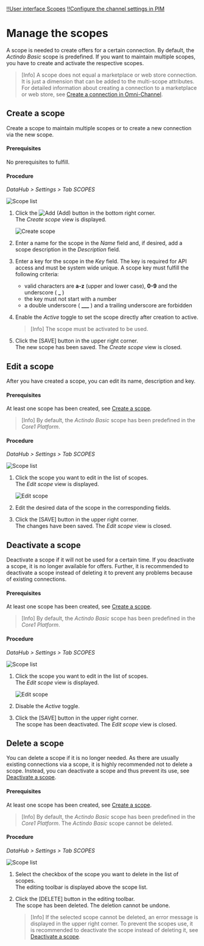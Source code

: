 [!!User interface Scopes](../UserInterface/03a_Scopes.md)
[!!Configure the channel settings in PIM](../../PIM/Integration/05_ConfigureChannels.md)

# Manage the scopes

A scope is needed to create offers for a certain connection.
By default, the *Actindo Basic* scope is predefined.
If you want to maintain multiple scopes, you have to create and activate the respective scopes.

> [Info] A scope does not equal a marketplace or web store connection. It is just a dimension that can be added to the multi-scope attributes. For detailed information about creating a connection to a marketplace or web store, see [Create a connection in Omni-Channel](../../Channels/Integration/01_ManageConnections.md#create-a-connection).


## Create a scope

Create a scope to maintain multiple scopes or to create a new connection via the new scope.

#### Prerequisites

No prerequisites to fulfill.

#### Procedure

*DataHub > Settings > Tab SCOPES*

![Scope list](../../Assets/Screenshots/DataHub/Settings/Scopes/ChannelList.png "[Scope list]")

1. Click the ![Add](../../Assets/Icons/Plus01.png "[Add]") (Add) button in the bottom right corner.   
    The *Create scope* view is displayed.

    ![Create scope](../../Assets/Screenshots/DataHub/Settings/Scopes/CreateChannel.png "[Create scope]")

2. Enter a name for the scope in the *Name* field and, if desired, add a scope description in the *Description* field.

3. Enter a key for the scope in the *Key* field. The key is required for API access and must be system wide unique. A scope key must fulfill the following criteria:
    - valid characters are **a-z** (upper and lower case), **0-9** and the underscore ( **_** )
    - the key must not start with a number
    - a double underscore ( **___** ) and a trailing underscore are forbidden

4. Enable the *Active* toggle to set the scope directly after creation to active.

    > [Info] The scope must be activated to be used.

5. Click the [SAVE] button in the upper right corner.   
    The new scope has been saved. The *Create scope* view is closed.  



## Edit a scope

After you have created a scope, you can edit its name, description and key.

#### Prerequisites

At least one scope has been created, see [Create a scope](#create-a-scope).

> [Info] By default, the *Actindo Basic* scope has been predefined in the *Core1 Platform*.

#### Procedure

*DataHub > Settings > Tab SCOPES*

![Scope list](../../Assets/Screenshots/DataHub/Settings/Scopes/ChannelList.png "[Scope list]")

1. Click the scope you want to edit in the list of scopes.   
    The *Edit scope* view is displayed.

    ![Edit scope](../../Assets/Screenshots/DataHub/Settings/Scopes/EditChannel.png "[Edit scope]")

2. Edit the desired data of the scope in the corresponding fields.

3. Click the [SAVE] button in the upper right corner.   
    The changes have been saved. The *Edit scope* view is closed.  



## Deactivate a scope

Deactivate a scope if it will not be used for a certain time.
If you deactivate a scope, it is no longer available for offers.
Further, it is recommended to deactivate a scope instead of deleting it to prevent any problems because of existing connections.

#### Prerequisites

At least one scope has been created, see [Create a scope](#create-a-scope).

> [Info] By default, the *Actindo Basic* scope has been predefined in the *Core1 Platform*.

#### Procedure

*DataHub > Settings > Tab SCOPES*

![Scope list](../../Assets/Screenshots/DataHub/Settings/Scopes/ChannelList.png "[Channel list]")

1. Click the scope you want to edit in the list of scopes.   
    The *Edit scope* view is displayed.

    ![Edit scope](../../Assets/Screenshots/DataHub/Settings/Scopes/EditChannel.png "[Edit scope]")

2. Disable the *Active* toggle.

3. Click the [SAVE] button in the upper right corner.   
    The scope has been deactivated. The *Edit scope* view is closed.



## Delete a scope

You can delete a scope if it is no longer needed. As there are usually existing connections via a scope, it is highly recommended not to delete a scope. Instead, you can deactivate a scope and thus prevent its use, see [Deactivate a scope](#deactivate-a-scope).

#### Prerequisites

At least one scope has been created, see [Create a scope](#create-a-scope).

> [Info] By default, the *Actindo Basic* scope has been predefined in the *Core1 Platform*. The *Actindo Basic* scope cannot be deleted.

#### Procedure

*DataHub > Settings > Tab SCOPES*

![Scope list](../../Assets/Screenshots/DataHub/Settings/Scopes/ChannelList.png "[Scope list]")

1. Select the checkbox of the scope you want to delete in the list of scopes.    
    The editing toolbar is displayed above the scope list.

2. Click the [DELETE] button in the editing toolbar.  
    The scope has been deleted. The deletion cannot be undone.

    > [Info] If the selected scope cannot be deleted, an error message is displayed in the upper right corner. To prevent the scopes use, it is recommended to deactivate the scope instead of deleting it, see [Deactivate a scope](#deactivate-a-scope).
